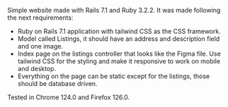 Simple website made with Rails 7.1 and Ruby 3.2.2. It was made following the next requirements:

- Ruby on Rails 7.1 application with tailwind CSS as the CSS framework.
- Model called Listings, it should have an address and description field and one image.
- Index page on the listings controller that looks like the Figma file. Use tailwind CSS for the styling and make it responsive to work on mobile and desktop.
- Everything on the page can be static except for the listings, those should be database driven.

Tested in Chrome 124.0 and Firefox 126.0. 

